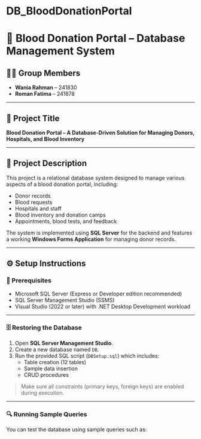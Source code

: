 # DB_BloodDonationPortal
# 💉 Blood Donation Portal – Database Management System

## 👩‍💻 Group Members
- **Wania Rahman** – 241830  
- **Roman Fatima** – 241878

---

## 📌 Project Title
**Blood Donation Portal – A Database-Driven Solution for Managing Donors, Hospitals, and Blood Inventory**

---

## 📖 Project Description
This project is a relational database system designed to manage various aspects of a blood donation portal, including:
- Donor records  
- Blood requests  
- Hospitals and staff  
- Blood inventory and donation camps  
- Appointments, blood tests, and feedback  

The system is implemented using **SQL Server** for the backend and features a working **Windows Forms Application** for managing donor records.

---

## ⚙️ Setup Instructions

### 🔧 Prerequisites
- Microsoft SQL Server (Express or Developer edition recommended)
- SQL Server Management Studio (SSMS)
- Visual Studio (2022 or later) with .NET Desktop Development workload

---

### 🗄️ Restoring the Database
1. Open **SQL Server Management Studio**.
2. Create a new database named `DB`.
3. Run the provided SQL script (`DBSetup.sql`) which includes:
   - Table creation (12 tables)
   - Sample data insertion
   - CRUD procedures

> Make sure all constraints (primary keys, foreign keys) are enabled during execution.

---

### 🔍 Running Sample Queries
You can test the database using sample queries such as:



